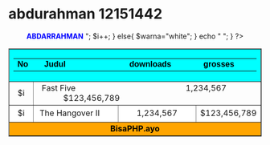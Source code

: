 # abdurahman 12151442
<html>
<head></head>
<title>Table</title>
<body>
<tr>
<b><font color="blue"><center/>ABDARRAHMAN</font></b></td></tr>
<tr>

<table border='1' cellpadding="0" cellspacing="0" style='colappse:0;' align='center' width='605   height="400"    '>
<tr>
    <td height="34" colspan="4" bgcolor="aqua">
<center>
      	<font face="Arial">
<font color="blue" colspan=3></div>
          </font>		
</font>
    	</center>	
	<center>
	<font face="Arial">
<font color="blue">
	<div align="center"></div>
        	</font></font>
	<table width="602" border="0" align="left" cellpadding="0" cellspacing="0">
        	<tr>
          <td width="51">
<font face="Arial">
<font color="black"><b>No</b></font></font></td>
          <td width="249">
<font face="Arial">
<font color="black"><b>Judul</b></font></font></td>
          <td width="173"><font face="Arial">
<font color="black"><b>downloads</b></font></font></td>
          <td width="129"><font face="Arial">
<font color="black"><b>grosses</b></font></font></td>
        </tr>
      </table>
    </center>
  	</td>
  </tr>
<?php
	for ($i=1; $i<=5; $i++)
	{
	if ($i%2==1)
		{
		$warna="silver";
		echo"
		<tr bgcolor='$warna'>
		<td height=34><center>$i</td>
		<td height=34 colspan=3>&nbsp
		Fast Five  
		&nbsp &nbsp &nbsp &nbsp &nbsp &nbsp 
		&nbsp &nbsp &nbsp &nbsp &nbsp &nbsp &nbsp &nbsp &nbsp 
		&nbsp
		&nbsp &nbsp &nbsp &nbsp &nbsp &nbsp &nbsp &nbsp &nbsp
		1,234,567
		&nbsp &nbsp &nbsp &nbsp &nbsp &nbsp &nbsp &nbsp &nbsp 
		&nbsp &nbsp &nbsp $123,456,789
		</td>
		</tr>";
		$i++;
		}
		else{
		$warna="white";
		}
		echo "
		<tr bgcolor='white'>
		<td height=34 width=43><center>$i
		</td>
		<td height=34 width=210> &nbspThe Hangover II 
		</td>
		<td height=34 width=180><center>1,234,567</td>	
		<td height=34><center> $123,456,789
		</td>
		</tr>";
}
?>
<tr>
<td height=25 colspan="4" bgcolor="orange"><b><font color="black"><center/>BisaPHP.ayo</font></b></td></tr>
<tr>
 </tr>
</table>
</body>
</html>


